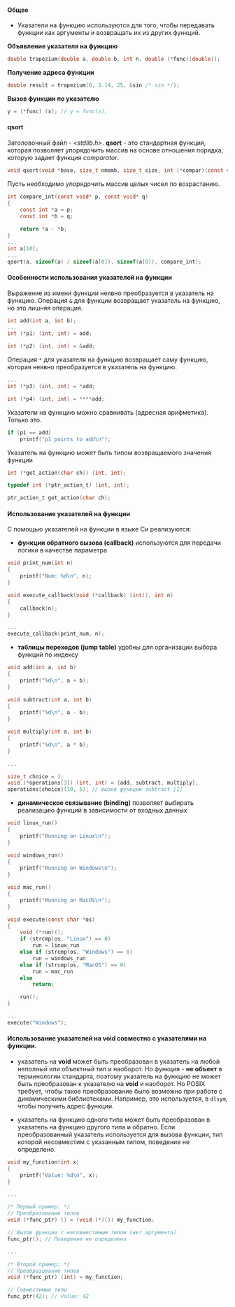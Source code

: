 
#### **Общее**

- Указатели на функцию используются для того, чтобы передавать функции как аргументы и возвращать их из других функций.

**Объявление указателя на функцию**

```c
double trapezium(double a, double b, int n, double (*func)(double));
```

**Получение адреса функции**

```c
double result = trapezium(0, 3.14, 25, &sin /* sin */);
```

**Вызов функции по указателю**

```c
y = (*func) (x); // y = func(x);
```

#### **qsort**

Заголовочный файл - *<stdlib.h>*. **qsort** - это стандартная функция, которая позволяет упорядочить массив на основе отношения порядка, которую задает функция *comparator*.

```c
void qsort(void *base, size_t nmemb, size_t size, int (*compar)(const void*, const void*));
```

Пусть необходимо упорядочить массив целых чисел по возрастанию. 

```c
int compare_int(const void* p, const void* q) 
{ 
	const int *a = p; 
	const int *b = q; 
	
	return *a - *b;
} 
... 
int a[10]; 
... 
qsort(a, sizeof(a) / sizeof(a[0]), sizeof(a[0]), compare_int);
```

#### **Особенности использования указателей на функции**

Выражение из имени функции неявно преобразуется в указатель на функцию. Операция `&` для функции возвращает указатель на функцию, но это лишняя операция.

```c
int add(int a, int b);
...
int (*p1) (int, int) = add;

int (*p2) (int, int) = &add;
```

Операция `*` для указателя на функцию возвращает саму функцию, которая неявно преобразуется в указатель на функцию.

```c
...
int (*p3) (int, int) = *add;

int (*p4) (int, int) = ****add;
```

Указатели на функцию можно сравнивать (адресная арифметика). Только это.

```c
if (p1 == add) 
	printf("p1 points to add\n");
```

Указатель на функцию может быть типом возвращаемого значения функции

```c
int (*get_action(char ch)) (int, int);

typedef int (*ptr_action_t) (int, int);

ptr_action_t get_action(char ch);
```

#### **Использование указателей на функции**

С помощью указателей на функции в языке Си реализуются:

- **функции обратного вызова (callback)** используются для передачи логики в качестве параметра

```c
void print_num(int n)
{
	printf("Num: %d\n", n);
}

void execute_callback(void (*callback) (int)), int n)
{
	callback(n);
}

...
execute_callback(print_num, n);
```

- **таблицы переходов (jump table)** удобны для организации выбора функций по индексу

```c
void add(int a, int b) 
{ 
	printf("%d\n", a + b); 
}

void subtract(int a, int b) 
{ 
	printf("%d\n", a - b); 
}

void multiply(int a, int b) 
{ 
	printf("%d\n", a * b); 
}

...

size_t choice = 1;
void (*operations[3]) (int, int) = {add, subtract, multiply};
operations[choice](10, 5); // вызов функции subtract [1]
```

- **динамическое связывание (binding)** позволяет выбирать реализацию функций в зависимости от входных данных

```c
void linux_run() 
{ 
	printf("Running on Linux\n"); 
} 

void windows_run() 
{ 
	printf("Running on Windows\n"); 
} 

void mac_run() 
{ 
	printf("Running on MacOS\n"); 
}

void execute(const char *os)
{
	void (*run)();
	if (strcmp(os, "Linux") == 0)
		run = linux_run
	else if (strcmp(os, "Windows") == 0)
		run = windows_run
	else if (strcmp(os, "MacOS") == 0)
		run = mac_run
	else
		return;

	run();
}

...
execute("Windows");
```

#### **Использование указателей на void совместно с указателями на функции.**

- указатель на **void** может быть преобразован в указатель на любой неполный или объектный тип и наоборот. Но функция - **не объект** в терминологии стандарта, поэтому указатель на функцию не может быть преобразован к указателю на **void** и наоборот. Но POSIX требует, чтобы такое преобразование было возможно при работе с динамическими библиотеками. Например, это используется, в `dlsym`, чтобы получить адрес функции.

- указатель на функцию одного типа может быть преобразован в указатель на функцию другого типа и обратно. Если преобразованный указатель используется для вызова функции, тип которой несовместим с указанным типом, поведение не определено.

```c
void my_function(int x) 
{ 
	printf("Value: %d\n", x); 
} 

...

/* Первый пример: */
// Преобразование типов 
void (*func_ptr) () = (void (*)()) my_function; 

// Вызов функции с несовместимым типом (нет аргумента) 
func_ptr(); // Поведение не определено

...

/* Второй пример: */
// Преобразование типов 
void (*func_ptr) (int) = my_function; 

// Совместимые типы 
func_ptr(42); // Value: 42
```

